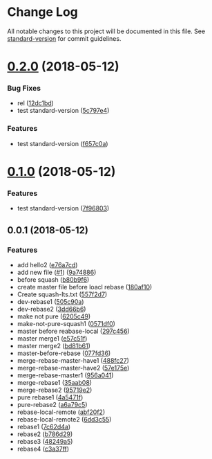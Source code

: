 # Change Log

All notable changes to this project will be documented in this file. See [standard-version](https://github.com/conventional-changelog/standard-version) for commit guidelines.

<a name="0.2.0"></a>
# [0.2.0](https://github.com/ewinchen/test/compare/v0.0.1...v0.2.0) (2018-05-12)


### Bug Fixes

* rel ([12dc1bd](https://github.com/ewinchen/test/commit/12dc1bd))
* test standard-version ([5c797e4](https://github.com/ewinchen/test/commit/5c797e4))


### Features

* test standard-version ([f657c0a](https://github.com/ewinchen/test/commit/f657c0a))



<a name="0.1.0"></a>
# [0.1.0](https://github.com/ewinchen/test/compare/v0.0.1...v0.1.0) (2018-05-12)


### Features

* test standard-version ([7f96803](https://github.com/ewinchen/test/commit/7f96803))



<a name="0.0.1"></a>
## 0.0.1 (2018-05-12)


### Features

* add hello2 ([e76a7cd](https://github.com/ewinchen/test/commit/e76a7cd))
* add new file ([#1](https://github.com/ewinchen/test/issues/1)) ([9a74886](https://github.com/ewinchen/test/commit/9a74886))
* before squash ([b80b9f6](https://github.com/ewinchen/test/commit/b80b9f6))
* create master file before loacl rebase ([180af10](https://github.com/ewinchen/test/commit/180af10))
* Create squash-lts.txt ([557f2d7](https://github.com/ewinchen/test/commit/557f2d7))
* dev-rebase1 ([505c90a](https://github.com/ewinchen/test/commit/505c90a))
* dev-rebase2 ([3dd66b6](https://github.com/ewinchen/test/commit/3dd66b6))
* make not pure ([6205c49](https://github.com/ewinchen/test/commit/6205c49))
* make-not-pure-squash1 ([0571df0](https://github.com/ewinchen/test/commit/0571df0))
* master before reabase-local ([297c456](https://github.com/ewinchen/test/commit/297c456))
* master merge1 ([e57c51f](https://github.com/ewinchen/test/commit/e57c51f))
* master merge2 ([bd81b61](https://github.com/ewinchen/test/commit/bd81b61))
* master-before-rebase ([077fd36](https://github.com/ewinchen/test/commit/077fd36))
* merge-rebase-master-have1 ([488fc27](https://github.com/ewinchen/test/commit/488fc27))
* merge-rebase-master-have2 ([57e175e](https://github.com/ewinchen/test/commit/57e175e))
* merge-rebase-master1 ([956a041](https://github.com/ewinchen/test/commit/956a041))
* merge-rebase1 ([35aab08](https://github.com/ewinchen/test/commit/35aab08))
* merge-rebase2 ([95719e2](https://github.com/ewinchen/test/commit/95719e2))
* pure rebase1 ([4a5471f](https://github.com/ewinchen/test/commit/4a5471f))
* pure-rebase2 ([a6a79c5](https://github.com/ewinchen/test/commit/a6a79c5))
* rebase-local-remote ([abf20f2](https://github.com/ewinchen/test/commit/abf20f2))
* rebase-local-remote2 ([6dd3c55](https://github.com/ewinchen/test/commit/6dd3c55))
* rebase1 ([7c62d4a](https://github.com/ewinchen/test/commit/7c62d4a))
* rebase2 ([b786d29](https://github.com/ewinchen/test/commit/b786d29))
* rebase3 ([48249a5](https://github.com/ewinchen/test/commit/48249a5))
* rebase4 ([c3a37ff](https://github.com/ewinchen/test/commit/c3a37ff))

